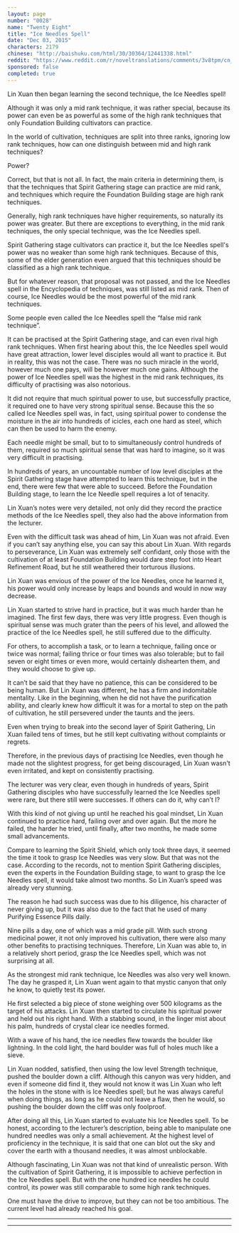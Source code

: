 ```yaml
---
layout: page
number: "0028"
name: "Twenty Eight"
title: "Ice Needles Spell"
date: "Dec 03, 2015"
characters: 2179
chinese: "http://baishuku.com/html/30/30364/12441338.html"
reddit: "https://www.reddit.com/r/noveltranslations/comments/3v8tpm/cn_tempered_immortal_chapter_0028/"
sponsored: false
completed: true
---
```


Lin Xuan then began learning the second technique, the Ice Needles spell!

Although it was only a mid rank technique, it was rather special, because its power can even be as powerful as some of the high rank techniques that only Foundation Building cultivators can practice.

In the world of cultivation, techniques are split into three ranks, ignoring low rank techniques, how can one distinguish between mid and high rank techniques?

Power?

Correct, but that is not all. In fact, the main criteria in determining them, is that the techniques that Spirit Gathering stage can practice are mid rank, and techniques which require the Foundation Building stage are high rank techniques.

Generally, high rank techniques have higher requirements, so naturally its power was greater. But there are exceptions to everything, in the mid rank techniques, the only special technique, was the Ice Needles spell.

Spirit Gathering stage cultivators can practice it, but the Ice Needles spell's power was no weaker than some high rank techniques. Because of this, some of the elder generation even argued that this techniques should be classified as a high rank technique.

But for whatever reason, that proposal was not passed, and the Ice Needles spell in the Encyclopedia of techniques, was still listed as mid rank. Then of course, Ice Needles would be the most powerful of the mid rank techniques.

Some people even called the Ice Needles spell the “false mid rank technique”.

It can be practised at the Spirit Gathering stage, and can even rival high rank techniques. When first hearing about this, the Ice Needles spell would have great attraction, lower level disciples would all want to practice it. But in reality, this was not the case. There was no such miracle in the world, however much one pays, will be however much one gains. Although the power of Ice Needles spell was the highest in the mid rank techniques, its difficulty of practising was also notorious.

It did not require that much spiritual power to use, but successfully practice, it required one to have very strong spiritual sense. Because this the so called Ice Needles spell was, in fact, using spiritual power to condense the moisture in the air into hundreds of icicles, each one hard as steel, which can then be used to harm the enemy.

Each needle might be small, but to to simultaneously control hundreds of them, required so much spiritual sense that was hard to imagine, so it was very difficult in practising.

In hundreds of years, an uncountable number of low level disciples at the Spirit Gathering stage have attempted to learn this technique, but in the end, there were few that were able to succeed. Before the Foundation Building stage, to learn the Ice Needle spell requires a lot of tenacity.

Lin Xuan’s notes were very detailed, not only did they record the practice methods of the Ice Needles spell, they also had the above information from the lecturer.

Even with the difficult task was ahead of him, Lin Xuan was not afraid. Even if you can’t say anything else, you can say this about Lin Xuan. With regards to perseverance, Lin Xuan was extremely self confidant, only those with the cultivation of at least Foundation Building would dare step foot into Heart Refinement Road, but he still weathered their torturous illusions.

Lin Xuan was envious of the power of the Ice Needles, once he learned it, his power would only increase by leaps and bounds and would in now way decrease.

Lin Xuan started to strive hard in practice, but it was much harder than he imagined. The first few days, there was very little progress. Even though is spiritual sense was much grater than the peers of his level, and allowed the practice of the Ice Needles spell, he still suffered due to the difficulty.

For others, to accomplish a task, or to learn a technique, failing once or twice was normal; failing thrice or four times was also tolerable; but to fail seven or eight times or even more, would certainly dishearten them, and they would choose to give up.

It can’t be said that they have no patience, this can be considered to be being human. But Lin Xuan was different, he has a firm and indomitable mentality. Like in the beginning, when he did not have the purification ability, and clearly knew how difficult it was for a mortal to step on the path of cultivation, he still persevered under the taunts and the jeers.

Even when trying to break into the second layer of Spirit Gathering, Lin Xuan failed tens of times, but he still kept cultivating without complaints or regrets.

Therefore, in the previous days of practising Ice Needles, even though he made not the slightest progress, for get being discouraged, Lin Xuan wasn't even irritated, and kept on consistently practising.

The lecturer was very clear, even though in hundreds of years, Spirit Gathering disciples who have successfully learned the Ice Needles spell were rare, but there still were successes. If others can do it, why can’t I?

With this kind of not giving up until he reached his goal mindset, Lin Xuan continued to practice hard, failing over and over again. But the more he failed, the harder he tried, until finally, after two months, he made some small advancements.

Compare to learning the Spirit Shield, which only took three days, it seemed the time it took to grasp Ice Needles was very slow. But that was not the case. According to the records, not to mention Spirit Gathering disciples, even the experts in the Foundation Building stage, to want to grasp the Ice Needles spell, it would take almost two months. So Lin Xuan’s speed was already very stunning.

The reason he had such success was due to his diligence, his character of never giving up, but it was also due to the fact that he used of many Purifying Essence Pills daily.

Nine pills a day, one of which was a mid grade pill. With such strong medicinal power, it not only improved his cultivation, there were also many other benefits to practising techniques. Therefore, Lin Xuan was able to, in a relatively short period, grasp the Ice Needles spell, which was not surprising at all.

As the strongest mid rank technique, Ice Needles was also very well known. The day he grasped it, Lin Xuan went again to that mystic canyon that only he know, to quietly test its power.

He first selected a big piece of stone weighing over 500 kilograms as the target of his attacks. Lin Xuan then started to circulate his spiritual power and held out his right hand. With a stabbing sound, in the linger mist about his palm, hundreds of crystal clear ice needles formed.

With a wave of his hand, the ice needles flew towards the boulder like lightning. In the cold light, the hard boulder was full of holes much like a sieve.

Lin Xuan nodded, satisfied, then using the low level Strength technique, pushed the boulder down a cliff. Although this canyon was very hidden, and even if someone did find it, they would not know it was Lin Xuan who left the holes in the stone with is Ice Needles spell; but he was always careful when doing things, as long as he could not leave a flaw, then he would, so pushing the boulder down the cliff was only foolproof.

After doing all this, Lin Xuan started to evaluate his Ice Needles spell. To be honest, according to the lecturer’s description, being able to manipulate one hundred needles was only a small achievement. At the highest level of proficiency in the technique, it is said that one can blot out the sky and cover the earth with a thousand needles, it was almost unblockable.

Although fascinating, Lin Xuan was not that kind of unrealistic person. With the cultivation of Spirit Gathering, it is impossible to achieve perfection in the Ice Needles spell. But with the one hundred ice needles he could control, its power was still comparable to some high rank techniques.

One must have the drive to improve, but they can not be too ambitious. The current level had already reached his goal.

- - -
- - -
